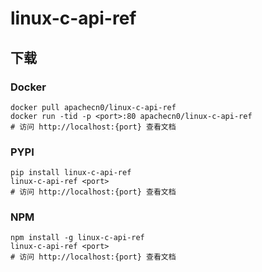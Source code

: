 # linux-c-api-ref

## 下载

### Docker

```
docker pull apachecn0/linux-c-api-ref
docker run -tid -p <port>:80 apachecn0/linux-c-api-ref
# 访问 http://localhost:{port} 查看文档
```

### PYPI

```
pip install linux-c-api-ref
linux-c-api-ref <port>
# 访问 http://localhost:{port} 查看文档
```

### NPM

```
npm install -g linux-c-api-ref
linux-c-api-ref <port>
# 访问 http://localhost:{port} 查看文档
```